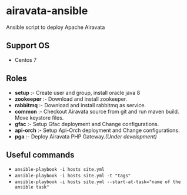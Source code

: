 # airavata-ansible

Ansible script to deploy Apache Airavata

## Support OS

- Centos 7

## Roles

- **setup** :- Create user and group, install oracle java 8
- **zookeeper** :- Download and install zookeeper.
- **rabbitmq** :- Download and install rabbitmq as service.
- **common** :- Checkout Airavata source from git and run maven build. Move keystore files.
- **gfac** :- Setup Gfac deployment and Change configurations.
- **api-orch** :- Setup Api-Orch deployment and Change configurations.
- **pga** :- Deploy Airavata PHP Gateway._(Under development)_

## Useful commands

- `ansible-playbook -i hosts site.yml`
- `ansible-playbook -i hosts site.yml -t "tags"`
- `ansible-playbook -i hosts site.yml --start-at-task="name of the ansible task"`
